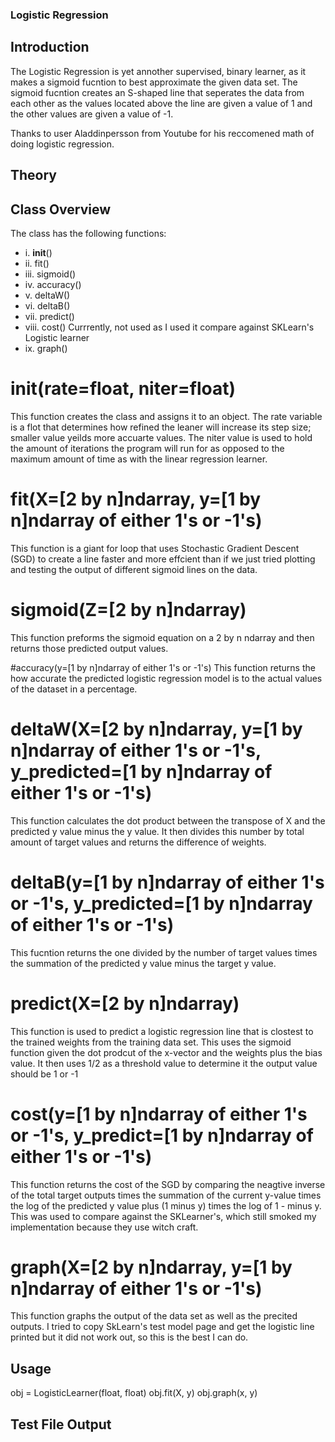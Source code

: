 ### Logistic Regression

## Introduction 
The Logistic Regression is yet annother supervised, binary learner, as it makes a sigmoid fucntion to best approximate the given data set. The sigmoid fucntion creates an S-shaped line that seperates the data from each other as the values located above the line are given a value of 1 and the other values are given a value of -1. 

Thanks to user Aladdinpersson from  Youtube for his reccomened math of doing logistic regression. 

## Theory  


## Class Overview 
The class has the following functions: 
 - i.    __init__()
 - ii.   fit()
 - iii.  sigmoid()
 - iv.   accuracy()
 - v.    deltaW()
 - vi.   deltaB()
 - vii.  predict()
 - viii. cost() Currrently, not used as I used it compare against SKLearn's Logistic learner
 - ix.   graph()
 
# __init__(rate=float, niter=float)
This function creates the class and assigns it to an object. The rate variable is a flot that determines how refined the leaner will increase its step size; smaller value yeilds more accuarte values. The niter value is used to hold the amount of iterations the program will run for as opposed to the maximum amount of time as with the linear regression learner. 

# fit(X=[2  by n]ndarray, y=[1 by n]ndarray of either 1's or -1's)
This function is a giant for loop that uses Stochastic Gradient Descent (SGD) to create a line faster and more effcient than if we just tried plotting and testing the output of different sigmoid lines on the data. 

# sigmoid(Z=[2  by n]ndarray)
This function preforms the sigmoid equation on a 2 by n ndarray and then returns those predicted output values. 

#accuracy(y=[1 by n]ndarray of either 1's or -1's)
This function returns the how accurate the predicted logistic regression model is to the actual values of the dataset in a percentage.

# deltaW(X=[2  by n]ndarray, y=[1 by n]ndarray of either 1's or -1's, y_predicted=[1 by n]ndarray of either 1's or -1's) 
This function calculates the dot product between the transpose of X and the predicted y value minus the y value. It then divides this number by total amount of target values and returns the difference of weights.

# deltaB(y=[1 by n]ndarray of either 1's or -1's, y_predicted=[1 by n]ndarray of either 1's or -1's) 
This fucntion returns the one divided by the number of target values times the summation of the predicted y value minus the target y value. 

# predict(X=[2  by n]ndarray)
This function is used to predict a logistic regression line that is clostest to the trained weights from the training data set. This uses the sigmoid function given the dot prodcut of the x-vector and the weights plus the bias value. It then uses 1/2 as a threshold value to determine it the output value should be 1 or -1

# cost(y=[1 by n]ndarray of either 1's or -1's, y_predict=[1 by n]ndarray of either 1's or -1's)
This function returns the cost of the SGD by comparing the neagtive inverse of the total target outputs times the summation of the current y-value times the log of the predicted y value plus (1 minus y) times the log of 1 - minus y. This was used to compare against the SKLearner's, which still smoked my implementation because they use witch craft. 

# graph(X=[2  by n]ndarray, y=[1 by n]ndarray of either 1's or -1's)
This function graphs the output of the data set as well as the precited outputs. I tried to copy SkLearn's test model page and get the logistic line printed but it did not work out, so this is the best I can do.

## Usage 
obj = LogisticLearner(float, float)
obj.fit(X, y)
obj.graph(x, y)

## Test File Output 
